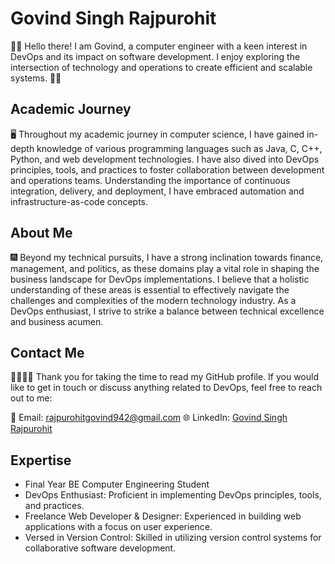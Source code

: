 # Govind Singh Rajpurohit

🙋‍♂️ Hello there! I am Govind, a computer engineer with a keen interest in DevOps and its impact on software development. I enjoy exploring the intersection of technology and operations to create efficient and scalable systems. 👨‍💻

## Academic Journey

🖥️ Throughout my academic journey in computer science, I have gained in-depth knowledge of various programming languages such as Java, C, C++, Python, and web development technologies. I have also dived into DevOps principles, tools, and practices to foster collaboration between development and operations teams. Understanding the importance of continuous integration, delivery, and deployment, I have embraced automation and infrastructure-as-code concepts.

## About Me

🎆 Beyond my technical pursuits, I have a strong inclination towards finance, management, and politics, as these domains play a vital role in shaping the business landscape for DevOps implementations. I believe that a holistic understanding of these areas is essential to effectively navigate the challenges and complexities of the modern technology industry. As a DevOps enthusiast, I strive to strike a balance between technical excellence and business acumen.

## Contact Me

🫱🏻‍🫲🏻 Thank you for taking the time to read my GitHub profile. If you would like to get in touch or discuss anything related to DevOps, feel free to reach out to me:

📧 Email: rajpurohitgovind942@gmail.com
🌐 LinkedIn: [Govind Singh Rajpurohit](https://www.linkedin.com/in/govindrajpurohit/)

## Expertise

- Final Year BE Computer Engineering Student
- DevOps Enthusiast: Proficient in implementing DevOps principles, tools, and practices.
- Freelance Web Developer & Designer: Experienced in building web applications with a focus on user experience.
- Versed in Version Control: Skilled in utilizing version control systems for collaborative software development.
